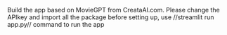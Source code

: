 Build the app based on MovieGPT from CreataAI.com.
Please change the APIkey and import all the package before setting up, use //streamlit run app.py// command to run the app

